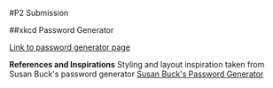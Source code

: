 #P2 Submission

##xkcd Password Generator

[Link to password generator page](http://shriak-p2.gopagoda.com/)

**References and Inspirations**
Styling and layout inspiration taken from Susan Buck's password generator
[Susan Buck's Password Generator](p2.dwa15.com)